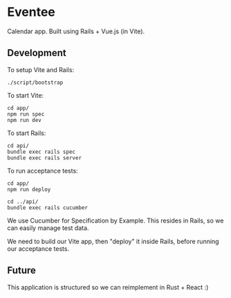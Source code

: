 # Eventee

Calendar app.  Built using Rails + Vue.js (in Vite).

## Development

To setup Vite and Rails:

```
./script/bootstrap
```

To start Vite:

```
cd app/
npm run spec
npm run dev
```

To start Rails:

```
cd api/
bundle exec rails spec
bundle exec rails server
```

To run acceptance tests:

```
cd app/
npm run deploy

cd ../api/
bundle exec rails cucumber
```

We use Cucumber for Specification by Example.  This resides in Rails, so we can easily manage test data.

We need to build our Vite app, then "deploy" it inside Rails, before running our acceptance tests.

## Future

This application is structured so we can reimplement in Rust + React :)
